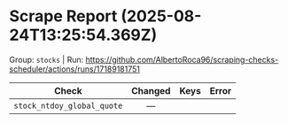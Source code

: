 # Scrape Report (2025-08-24T13:25:54.369Z)

Group: `stocks`  |  Run: https://github.com/AlbertoRoca96/scraping-checks-scheduler/actions/runs/17189181751

| Check | Changed | Keys | Error |
|---|:---:|:--|:--|
| `stock_ntdoy_global_quote` | — |  |  |
